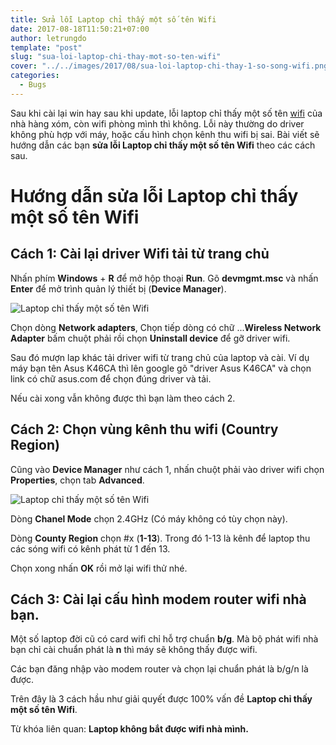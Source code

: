 ```yaml
---
title: Sửa lỗi Laptop chỉ thấy một số tên Wifi
date: 2017-08-18T11:50:21+07:00
author: letrungdo
template: "post"
slug: "sua-loi-laptop-chi-thay-mot-so-ten-wifi"
cover: "../../images/2017/08/sua-loi-laptop-chi-thay-1-so-song-wifi.png"
categories:
  - Bugs
---
```


Sau khi cài lại win hay sau khi update, lỗi laptop chỉ thấy một số tên <a href="/tag/wifi/" target="_blank" rel="noopener">wifi</a> của nhà hàng xóm, còn wifi phòng mình thì không. Lỗi này thường do driver không phù hợp với máy, hoặc cấu hình chọn kênh thu wifi bị sai. Bài viết sẽ hướng dẫn các bạn **sửa lỗi Laptop chỉ thấy một số tên Wifi** theo các cách sau.

# Hướng dẫn sửa lỗi Laptop chỉ thấy một số tên Wifi

## Cách 1: Cài lại driver Wifi tải từ trang chủ

Nhấn phím **Windows** + **R** để mở hộp thoại **Run**. Gõ **devmgmt.msc** và nhấn **Enter** để mở trình quản lý thiết bị (**Device Manager**).

<img class="aligncenter size-full" src="/media/2017/08/wifi-chi-nhan-1-so-song.png" alt="Laptop chỉ thấy một số tên Wifi" />

Chọn dòng **Network adapters**, Chọn tiếp dòng có chữ ...**Wireless Network Adapter** bấm chuột phải rồi chọn **Uninstall device** để gỡ driver wifi.

Sau đó mượn lap khác tải driver wifi từ trang chủ của laptop và cài. Ví dụ máy bạn tên Asus K46CA thì lên google gõ "driver Asus K46CA" và chọn link có chữ asus.com để chọn đúng driver và tải.

Nếu cài xong vẫn không được thì bạn làm theo cách 2.

## Cách 2: Chọn vùng kênh thu wifi (Country Region)

Cũng vào **Device Manager** như cách 1, nhấn chuột phải vào driver wifi chọn **Properties**, chọn tab **Advanced**.

<img class="aligncenter size-full" src="/media/2017/08/wifi-chanel-mode.png" alt="Laptop chỉ thấy một số tên Wifi" />

Dòng **Chanel Mode** chọn 2.4GHz (Có máy không có tùy chọn này).

Dòng **County Region** chọn #x (**1-13**). Trong đó 1-13 là kênh để laptop thu các sóng wifi có kênh phát từ 1 đến 13.

Chọn xong nhấn **OK** rồi mở lại wifi thử nhé.

## Cách 3: Cài lại cấu hình modem router wifi nhà bạn.

Một số laptop đời cũ có card wifi chỉ hỗ trợ chuẩn **b/g**. Mà bộ phát wifi nhà bạn chỉ cài chuẩn phát là **n** thì máy sẽ không thấy được wifi.

Các bạn đăng nhập vào modem router và chọn lại chuẩn phát là b/g/n là được.

Trên đây là 3 cách hầu như giải quyết được 100% vấn đề **Laptop chỉ thấy một số tên Wifi**.

Từ khóa liên quan: **Laptop không bắt được wifi nhà mình.**
